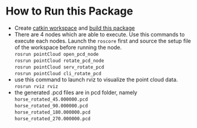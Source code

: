 # How to Run this Package
- Create [catkin workspace](http://wiki.ros.org/ROS/Tutorials/InstallingandConfiguringROSEnvironment) and [build this package](http://wiki.ros.org/ROS/Tutorials/BuildingPackages)
- There are 4 nodes which are able to execute. Use this commands to execute each nodes. Launch the `roscore` first and source the setup file of the workspace before running the node. <br>
  `rosrun pointCloud open_pcd_node` <br>
  `rosrun pointCloud rotate_pcd_node` <br>
  `rosrun pointCloud serv_rotate_pcd` <br>
  `rosrun pointCloud cli_rotate_pcd`<br>
- use this command to launch rviz to visualize the point cloud data. <br>
  `rosrun rviz rviz`
- the generated .pcd files are in pcd folder, namely <br>
`horse_rotated_45.000000.pcd` <br>
`horse_rotated_90.000000.pcd` <br>
`horse_rotated_180.000000.pcd` <br>
`horse_rotated_270.000000.pcd`
  
  

